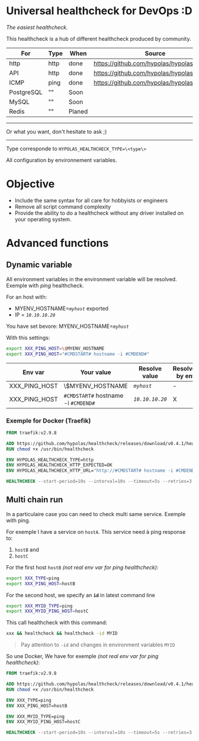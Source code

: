 # Universal healthcheck for DevOps :D

*The easiest healthcheck.*

This healthcheck is a hub of different healthcheck produced by community.

| For | Type | When | Source |
|---|---|---|---|
| http | http | done | https://github.com/hypolas/hypolashlckhttp
| API | http | done | https://github.com/hypolas/hypolashlckhttp
| ICMP | ping | done | https://github.com/hypolas/hypolashlckping
| PostgreSQL | "" | Soon | 
| MySQL | "" | Soon | 
| Redis | "" | Planed | 

____
Or what you want, don't hesitate to ask ;)
____

Type corresponde to `HYPOLAS_HEALTHCHECK_TYPE=\<type\>`

All configuration by environnement variables.

# Objective

- Include the same syntax for all care for hobbyists or engineers
- Remove all script command complexity
- Provide the ability to do a healthcheck without any driver installed on your operating system.

# Advanced functions

## Dynamic variable

All environment variables in the environment variable will be resolved. Exemple with *ping* healthcheck.

For an host with:
- MYENV_HOSTNAME=*`myhost`* exported
- IP = *`10.10.10.20`*

You have set bevore:
MYENV_HOSTNAME=*`myhost`*

With this settings:
```bash
export XXX_PING_HOST=\$MYENV_HOSTNAME
export XXX_PING_HOST="#CMDSTART# hostname -i #CMDEND#"
```

| Env var | Your value | Resolve value | Resolved by env | Resolved by CMD |
|---|---|---|---| --- |
| XXX_PING_HOST | \\$MYENV_HOSTNAME | *`myhost`* | - | X |
| XXX_PING_HOST | `#CMDSTART#` hostname -i `#CMDEND#` | *`10.10.10.20`* | X | - |


### Exemple for Docker (Traefik)

```Dockerfile
FROM traefik:v2.9.8

ADD https://github.com/hypolas/healthcheck/releases/download/v0.4.1/healthcheck_hpl-linux-amd64 /usr/bin/healthcheck
RUN chmod +x /usr/bin/healthcheck

ENV HYPOLAS_HEALTHCHECK_TYPE=http
ENV HYPOLAS_HEALTHCHECK_HTTP_EXPECTED=OK
ENV HYPOLAS_HEALTHCHECK_HTTP_URL="http://#CMDSTART# hostname -i #CMDEND#:8082/ping"

HEALTHCHECK --start-period=10s --interval=10s --timeout=5s --retries=3 CMD healthcheck
```

## Multi chain run

In a particulaire case you can need to check multi same service. Exemple with ping.

For exemple I have a service on `hostA`. This service need à ping response to:

  1. `hostB` and
  2. `hostC`


For the first host `hostB` *(not real env var for ping healthcheck)*:
 ```bash
 export XXX_TYPE=ping
 export XXX_PING_HOST=hostB
 ```

For the second host, we specify an **`id`** in latest command line
 ```bash
 export XXX_MYID_TYPE=ping
 export XXX_MYID_PING_HOST=hostC
 ```

 This call healthcheck with this command:
 ```bash
 xxx && healthcheck && healthcheck -id MYID
 ```

> Pay attention to `-id` and changes in environment variables `MYID`

So une Docker, We have for exemple *(not real env var for ping healthcheck)*:

```Dockerfile
FROM traefik:v2.9.8

ADD https://github.com/hypolas/healthcheck/releases/download/v0.4.1/healthcheck_hpl-linux-amd64 /usr/bin/healthcheck
RUN chmod +x /usr/bin/healthcheck

ENV XXX_TYPE=ping
ENV XXX_PING_HOST=hostB

ENV XXX_MYID_TYPE=ping
ENV XXX_MYID_PING_HOST=hostC

HEALTHCHECK --start-period=10s --interval=10s --timeout=5s --retries=3 CMD healthcheck && healthcheck -id MYID
```
